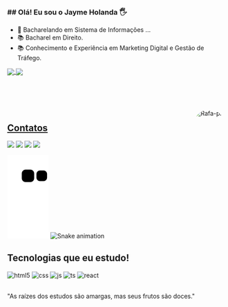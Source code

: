### ## Olá! Eu sou o Jayme Holanda 🖐️


- 🔭 Bacharelando em Sistema de Informações  ...
- 📚 Bacharel em Direito. 
- 📚 Conhecimento e Experiência em Marketing Digital e Gestão de Tráfego.

<div>
  <a href="https://github.com/JaymeHolanda">
  <img height="180em" align="center"  src="https://github-readme-stats.vercel.app/api?username=JaymeHolanda&show_icons=true&theme=tokyonight&include_all_commits=true&count_private=true"/>
  <img height="180em" align="center" src="https://github-readme-stats.vercel.app/api/top-langs/?username=JaymeHolanda&layout=compact&langs_count=7&theme=tokyonight"/>
</div>
  
  <br><br>

<div style="display: inline_block"><br>
  
  <img align="right" alt="Rafa-pic" height="150" style="border-radius:50px;" src="https://media4.giphy.com/media/f6hnhHkks8bk4jwjh3/giphy.gif?cid=6c09b9520748db5bd319ecebc76f5104ea9753471bbbf0ad&rid=giphy.gif&ct=s">
</div>

## Contatos

<div> 
  <a href="https://www.instagram.com/dev.jayme/" target="_blank"><img src="https://img.shields.io/badge/-Instagram-%23E4405F?style=for-the-badge&logo=instagram&logoColor=white" target="_blank"></a>
 <a href="https://discord.gg/qCpNaWgN" target="_blank"><img src="https://img.shields.io/badge/Discord-7289DA?style=for-the-badge&logo=discord&logoColor=white" target="_blank"></a> 
  <a href = "mailto:jaymeholanda.dev@gmail.com"><img src="https://img.shields.io/badge/-Gmail-%23333?style=for-the-badge&logo=gmail&logoColor=white" target="_blank"></a>
  <a href="https://www.linkedin.com/in/jayme-holanda-59886b248/" target="_blank"><img src="https://img.shields.io/badge/-LinkedIn-%230077B5?style=for-the-badge&logo=linkedin&logoColor=white" target="_blank"></a> 
 
![Snake animation](https://github.com/rafaballerini/rafaballerini/blob/output/github-contribution-grid-snake.svg) 
  ![Snake animation](https://g.redditmedia.com/JzkswAdkC_uNUj7AySII3I8gjE6U3NlRRTUMPKqSK38.gif?fm=mp4&mp4-fragmented=false&s=17edc85cac9d803ac700d058ac6ddbb6)
 
</div>

##





## Tecnologias que eu estudo!

<div style="display: inline_block">
  <img align="center" alt="html5" src="https://img.shields.io/badge/HTML5-E34F26?style=for-the-badge&logo=html5&logoColor=white" />
  <img align="center" alt="css" src="https://img.shields.io/badge/CSS3-1572B6?style=for-the-badge&logo=css3&logoColor=white" />
  <img align="center" alt="js" src="https://img.shields.io/badge/JavaScript-F7DF1E?style=for-the-badge&logo=javascript&logoColor=black" />
  <img align="center" alt="ts" src="https://img.shields.io/badge/Python-3776AB?style=for-the-badge&logo=python&logoColor=white" />
  <img align="center" alt="react" src="https://img.shields.io/badge/MySQL-00000F?style=for-the-badge&logo=mysql&logoColor=white" />
</div><br/>



"As raízes dos estudos são amargas, mas seus frutos são doces."
